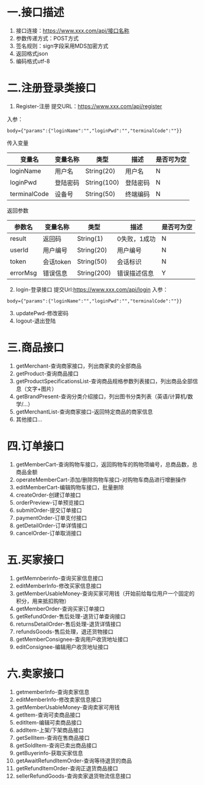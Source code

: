 # 一.接口描述
1. 接口连接：https://www.xxx.com/api/接口名称
2. 参数传递方式：POST方式
3. 签名规则：sign字段采用MDS加密方式
4. 返回格式json
5. 编码格式utf-8

# 二.注册登录类接口
1. Register-注册
提交URL：https://www.xxx.com/api/register

入参：
```
body={"params":{"loginName":"","loginPwd":"","terminalCode":""}}
```
传入变量

变量名 | 变量名称 | 类型 | 描述 | 是否可为空
---|---|---|---|---
loginName | 用户名 | String(20) | 用户名 | N
loginPwd | 登陆密码 | String(100) | 登陆密码 | N
terminalCode | 设备号 | String(50) | 终端编码 | N

返回参数

参数名 | 变量名称 | 类型 | 描述 | 是否可为空
---|---|---|---|---
result | 返回码 | String(1) | 0失败，1成功 | N
userId | 用户编号 | String(20) | 用户编号 | N
token | 会话token | String(50) | 会话标识 | N
errorMsg | 错误信息 | String(200) | 错误描述信息 | Y

2. login-登录接口
提交Url:https://www.xxx.com/api/login
入参：
```
body={"params":{"loginName":"","loginPwd":"","terminalCode":""}}
```
3. updatePwd-修改密码
4. logout-退出登陆
# 三.商品接口
1. getMerchant-查询商家接口，列出商家卖的全部商品
2. getProduct-查询商品接口
3. getProductSpecificationsList-查询商品规格参数列表接口，列出商品全部信息（文字+图片）
4. getBrandPresent-查询分类介绍接口，列出图书分类列表（英语/计算机/数学/...）
5. getMerchantList-查询商家接口-返回特定商品的商家信息
6. 其他接口...
# 四.订单接口
1. getMemberCart-查询购物车接口，返回购物车的购物项编号，总商品数，总商品金额
2. operateMemberCart-添加/删除购物车接口-对购物车商品进行增删操作
3. editMemberCart-编辑购物车接口，批量删除
4. createOrder-创建订单接口
5. orderPreview-订单预览接口
6. submitOrder-提交订单接口
7. paymentOrder-订单支付接口
8. getDetailOrder-订单详情接口
9. cancelOrder-订单取消接口
# 五.买家接口
1. getMemnberinfo-查询买家信息接口
2. editMemberInfo-修改买家信息接口
3. getMemberUsableMoney-查询买家可用钱（开始前给每位用户一个固定的积分，用来抵扣购物）
4. getMemberOrder-查询买家订单接口
5. getRefundOrder-售后处理-退货订单查询接口
6. returnsDetailOrder-售后处理-退货详情接口
7. refundsGoods-售后处理，退还货物接口
8. getMemberConsignee-查询用户收货地址接口
9. editConsignee-编辑用户收货地址接口
# 六.卖家接口
1. getmemberInfo-查询卖家信息
2. editMemberInfo-修改卖家信息接口
3. getMemberUsableMoney-查询卖家可用钱
4. getItem-查询可卖商品接口
5. editItem-编辑可卖商品接口
6. addItem-上架/下架商品接口
7. getSellItem-查询在售商品接口
8. getSoldItem-查询已卖出商品接口
9. getBuyerinfo-获取买家信息
10. getAwaitRefundItemOrder-查询等待退货的商品
11. getRefundItemOrder-查询正退货商品接口
12. sellerRefundGoods-查询卖家退货物流信息接口